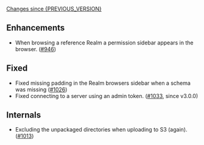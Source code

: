 [Changes since {PREVIOUS_VERSION}](https://github.com/realm/realm-studio/compare/{PREVIOUS_VERSION}...{CURRENT_VERSION})

## Enhancements
- When browsing a reference Realm a permission sidebar appears in the browser. ([#946](https://github.com/realm/realm-studio/pull/946))

## Fixed
- Fixed missing padding in the Realm browsers sidebar when a schema was missing ([#1026](https://github.com/realm/realm-studio/pull/1026))
- Fixed connecting to a server using an admin token. ([#1033](https://github.com/realm/realm-studio/pull/1033), since v3.0.0)

## Internals
- Excluding the unpackaged directories when uploading to S3 (again). ([#1013](https://github.com/realm/realm-studio/pull/1013))
